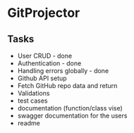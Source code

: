 # GitProjector

## Tasks

- User CRUD - done
- Authentication - done
- Handling errors globally - done
- Github API setup
- Fetch GitHub repo data and return
- Validations
- test cases
- documentation (function/class vise)
- swagger documentation for the users
- readme
